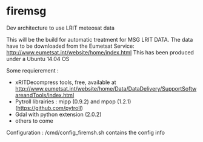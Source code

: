 # firemsg
Dev architecture to use LRIT meteosat data

This will be the build for automatic treatment for MSG LRIT DATA. 
The data have to be downloaded from the Eumetsat Service: http://www.eumetsat.int/website/home/index.html
This has been produced under a Ubuntu 14.04 OS

Some requierement :
  - xRITDecompress tools, free, available at http://www.eumetsat.int/website/home/Data/DataDelivery/SupportSoftwareandTools/index.html
  - Pytroll librairies : mipp (0.9.2) and mpop (1.2.1) (https://github.com/pytroll)
  - Gdal with python extension (2.0.2)
  - others to come

Configuration :
/cmd/config_firemsh.sh contains the config info
